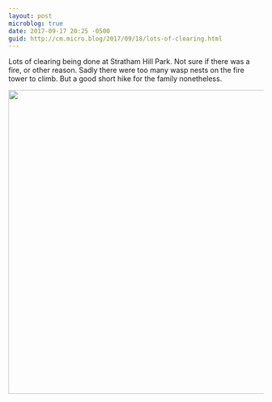 ```yaml
---
layout: post
microblog: true
date: 2017-09-17 20:25 -0500
guid: http://cm.micro.blog/2017/09/18/lots-of-clearing.html
---
```

Lots of clearing being done at Stratham Hill Park. Not sure if there was a fire, or other reason. Sadly there were too many wasp nests on the fire tower to climb. But a good short hike for the family nonetheless. 

<img src="http://chadmoore.net/uploads/2017/b94636a1db.jpg" width="600" height="600" />
